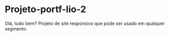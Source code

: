 # Projeto-portf-lio-2
Olá, tudo bem?
Projeto de site responsivo que pode ser usado em qualquer segmento.
